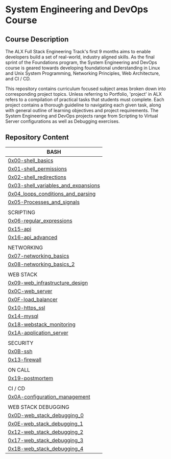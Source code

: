 # System Engineering and DevOps Course

## Course Description
The ALX Full Stack Engineering Track's first 9 months aims to enable developers build a set of real-world, industry aligned
skills. As the final sprint of the Foundations program, the System Engineering and DevOps course is geared towards developing
foundational understanding in Linux and Unix System Programming, Networking Principles, Web Architecture, and CI / CD. 

This repository contains curriculum focused subject areas broken down into corresponding project topics. Unless referring to Portfolio,
'project' in ALX refers to a compilation of practical tasks that students must complete. Each project contains a thorough guideline to 
navigating each given task, along with general outline of learning objectives and project requirements. The System Engineering and DevOps
projects range from Scripting to Virtual Server configurations as well as Debugging exercises. 

## Repository Content
 
|                             BASH                                              |
|------------------------------------------------------------------------------ |
|[0x00-shell_basics](https://github.com/Speck249/alx-system_engineering-devops/tree/master/0x00-shell_basics)                                  |
|[0x01-shell_permissions](https://github.com/Speck249/alx-system_engineering-devops/tree/master/0x01-shell_permissions)                        |
|[0x02-shell_redirections](https://github.com/Speck249/alx-system_engineering-devops/tree/master/0x02-shell_redirections)                      |
|[0x03-shell_variables_and_expansions](https://github.com/Speck249/alx-system_engineering-devops/tree/master/0x03-shell_variables_expansions)  |
|[0x04_loops_conditions_and_parsing](https://github.com/Speck249/alx-system_engineering-devops/tree/master/0x04-loops_conditions_and_parsing)  |
|[0x05-Processes_and_signals](https://github.com/Speck249/alx-system_engineering-devops/tree/master/0x05-processes_and_signals)                |
|                                                                                                                                              |
|                           SCRIPTING                                                                                                          |
|[0x06-regular_expressions](https://github.com/Speck249/alx-system_engineering-devops/tree/master/0x06-regular_expressions)                    |
|[0x15-api](https://github.com/Speck249/alx-system_engineering-devops/tree/master/0x15-api)                                                    |
|[0x16-api_advanced](https://github.com/Speck249/alx-system_engineering-devops/tree/master/0x16-api_advanced)                                  |
|                                                                                                                                              |
|                           NETWORKING                                                                                                         |
|[0x07-networking_basics](https://github.com/Speck249/alx-system_engineering-devops/tree/master/0x07-networking_basics)                        |
|[0x08-networking_basics_2](https://github.com/Speck249/alx-system_engineering-devops/tree/master/0x08-networking_basics_2)                    |
|                                                                                                                                              |
|                           WEB STACK                                                                                                          |
|[0x09-web_infrastructure_design](https://github.com/Speck249/alx-system_engineering-devops/tree/master/0x09-web_infrastructure_design)        |
|[0x0C-web_server](https://github.com/Speck249/alx-system_engineering-devops/tree/master/0x0C-web_server)                                      |
|[0x0F-load_balancer](https://github.com/Speck249/alx-system_engineering-devops/tree/master/0x0F-load_balancer)                                |
|[0x10-https_ssl](https://github.com/Speck249/alx-system_engineering-devops/tree/master/0x10-https_ssl)                                        |
|[0x14-mysql](https://github.com/Speck249/alx-system_engineering-devops/tree/master/0x14-mysql)                                                |
|[0x18-webstack_monitoring](https://github.com/Speck249/alx-system_engineering-devops/tree/master/0x18-webstack_monitoring)                    |
|[0x1A-application_server](https://github.com/Speck249/alx-system_engineering-devops/tree/master/0x1A-application_server)                      |
|                                                                                                                                              |
|                           SECURITY                                                                                                           |
|[0x0B-ssh](https://github.com/Speck249/alx-system_engineering-devops/tree/master/0x0B-ssh)                                                    |
|[0x13-firewall](https://github.com/Speck249/alx-system_engineering-devops/tree/master/0x13-firewall)                                          |
|                                                                                                                                              |
|                            ON CALL                                                                                                           |
|[0x19-postmortem](https://github.com/Speck249/alx-system_engineering-devops/tree/master/0x19-postmortem)                                      |
|                                                                                                                                              |
|                            CI / CD                                                                                                           |
|[0x0A-configuration_management](https://github.com/Speck249/alx-system_engineering-devops/tree/master/0x0A-configuration_management)          |
|                                                                                                                                              |
|                     WEB STACK DEBUGGING                                                                                                      |
|[0x0D-web_stack_debugging_0](https://github.com/Speck249/alx-system_engineering-devops/tree/master/0x0D-web_stack_debugging_0)                |
|[0x0E-web_stack_debugging_1](https://github.com/Speck249/alx-system_engineering-devops/tree/master/0x0E-web_stack_debugging_1)                | 
|[0x12-web_stack_debugging_2](https://github.com/Speck249/alx-system_engineering-devops/tree/master/0x12-web_stack_debugging_2)                |
|[0x17-web_stack_debugging_3](https://github.com/Speck249/alx-system_engineering-devops/tree/master/0x17-web_stack_debugging_3)                |
|[0x1B-web_stack_debugging_4](https://github.com/Speck249/alx-system_engineering-devops/tree/master/0x1B-web_stack_debugging_4)                |
